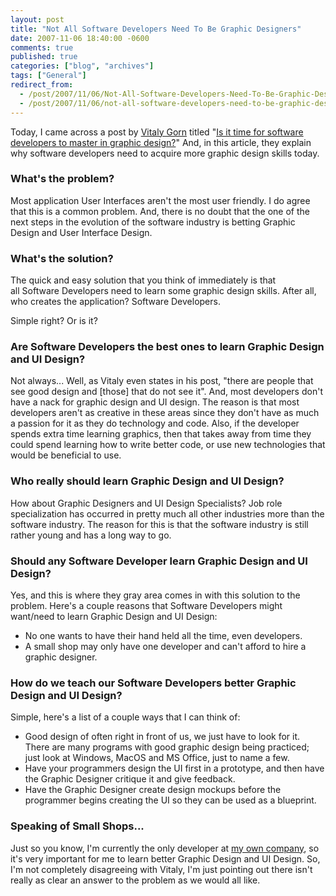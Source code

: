 ```yaml
---
layout: post
title: "Not All Software Developers Need To Be Graphic Designers"
date: 2007-11-06 18:40:00 -0600
comments: true
published: true
categories: ["blog", "archives"]
tags: ["General"]
redirect_from: 
  - /post/2007/11/06/Not-All-Software-Developers-Need-To-Be-Graphic-Designers
  - /post/2007/11/06/not-all-software-developers-need-to-be-graphic-designers
---
```

<!-- more -->
<P>Today, I came across a post by <A href="http://vitalygorn.com/">Vitaly Gorn</A>&nbsp;titled "<A href="http://vitalygorn.com/blog/post/2007/11/Is-it-time-for-software-developers-to-master-in-graphic-design.aspx">Is it time for software developers to master in graphic design?</A>" And, in this article, they explain why software developers need to acquire more graphic design skills today.</P>
<H3>What's the problem?</H3>
<P>Most application User Interfaces aren't the most user friendly. I do agree that this is a common problem. And, there is no doubt that the one of the next steps in the evolution of the&nbsp;software industry is betting Graphic Design and User Interface Design.</P>
<H3>What's the solution?</H3>
<P>The quick and easy solution that you think of immediately is that all&nbsp;Software Developers&nbsp;need to learn some graphic design skills. After all, who creates the application? Software Developers.</P>
<P>Simple right? Or is it?</P>
<H3>Are Software Developers the best&nbsp;ones to learn Graphic Design and UI Design?</H3>
<P>Not always... Well, as Vitaly even states in his post, "there are people that see good design and [those] that do not see it". And, most developers don't have a nack for graphic design and UI design. The reason is that most developers aren't as creative in these areas since they don't have as much a passion for it as they do technology and code. Also, if the developer spends extra time learning graphics, then that takes away from time they could spend learning how to write better code, or use new technologies that would be beneficial to use.</P>
<H3>Who really should learn Graphic Design and UI Design?</H3>
<P>How about Graphic Designers and UI Design Specialists? Job role specialization has occurred in pretty much all other industries more than the software industry. The reason for this is that the software industry is still rather young and has a long way to go.</P>
<H3>Should any Software Developer learn Graphic Design and UI Design?</H3>
<P>Yes, and this is where they gray area comes in with this solution to the problem. Here's a couple reasons that Software Developers might want/need to learn Graphic Design and UI Design:</P>
<UL>
<LI>No one wants to have their hand held all the time, even developers.</LI>
<LI>A small shop may only have one developer and can't afford to hire a graphic designer.</LI></UL>
<H3>How do we teach our Software Developers better Graphic Design and UI Design?</H3>
<P>Simple, here's a list of a couple ways that I can think of:</P>
<UL>
<LI>Good design of often right in front of us, we just have to look for it. There are many programs with good&nbsp;graphic design being practiced; just look at Windows, MacOS and MS Office, just to name a few.</LI>
<LI>Have your programmers design the UI first in a prototype, and then have the Graphic Designer critique it and give feedback.</LI>
<LI>Have the Graphic Designer create design mockups before the programmer begins creating the UI so they can be used as a blueprint.</LI></UL>
<H3>Speaking of Small Shops...</H3>
<P>Just so you know, I'm currently the only developer at <A href="http://simplovation.com/">my own company</A>, so it's very important for me to learn better Graphic Design and UI Design. So, I'm not completely disagreeing with Vitaly, I'm just pointing out there isn't really as clear an answer to the problem as we would all like.</P>
